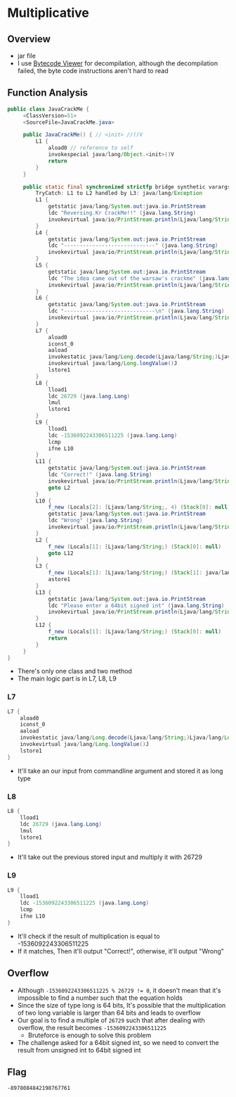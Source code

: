 # Multiplicative
## Overview
* jar file
* I use [Bytecode Viewer](https://github.com/Konloch/bytecode-viewer) for decompilation, although the decompilation failed, the byte code instructions aren't hard to read
## Function Analysis
```java
public class JavaCrackMe {
     <ClassVersion=51>
     <SourceFile=JavaCrackMe.java>

     public JavaCrackMe() { // <init> //()V
         L1 {
             aload0 // reference to self
             invokespecial java/lang/Object.<init>()V
             return
         }
     }

     public static final synchronized strictfp bridge synthetic varargs main(java.lang.String[] arg0) { //([Ljava/lang/String;)V
         TryCatch: L1 to L2 handled by L3: java/lang/Exception
         L1 {
             getstatic java/lang/System.out:java.io.PrintStream
             ldc "Reversing.Kr CrackMe!!" (java.lang.String)
             invokevirtual java/io/PrintStream.println(Ljava/lang/String;)V
         }
         L4 {
             getstatic java/lang/System.out:java.io.PrintStream
             ldc "-----------------------------" (java.lang.String)
             invokevirtual java/io/PrintStream.println(Ljava/lang/String;)V
         }
         L5 {
             getstatic java/lang/System.out:java.io.PrintStream
             ldc "The idea came out of the warsaw's crackme" (java.lang.String)
             invokevirtual java/io/PrintStream.println(Ljava/lang/String;)V
         }
         L6 {
             getstatic java/lang/System.out:java.io.PrintStream
             ldc "-----------------------------\n" (java.lang.String)
             invokevirtual java/io/PrintStream.println(Ljava/lang/String;)V
         }
         L7 {
             aload0
             iconst_0
             aaload
             invokestatic java/lang/Long.decode(Ljava/lang/String;)Ljava/lang/Long;
             invokevirtual java/lang/Long.longValue()J
             lstore1
         }
         L8 {
             lload1
             ldc 26729 (java.lang.Long)
             lmul
             lstore1
         }
         L9 {
             lload1
             ldc -1536092243306511225 (java.lang.Long)
             lcmp
             ifne L10
         }
         L11 {
             getstatic java/lang/System.out:java.io.PrintStream
             ldc "Correct!" (java.lang.String)
             invokevirtual java/io/PrintStream.println(Ljava/lang/String;)V
             goto L2
         }
         L10 {
             f_new (Locals[2]: [Ljava/lang/String;, 4) (Stack[0]: null)
             getstatic java/lang/System.out:java.io.PrintStream
             ldc "Wrong" (java.lang.String)
             invokevirtual java/io/PrintStream.println(Ljava/lang/String;)V
         }
         L2 {
             f_new (Locals[1]: [Ljava/lang/String;) (Stack[0]: null)
             goto L12
         }
         L3 {
             f_new (Locals[1]: [Ljava/lang/String;) (Stack[1]: java/lang/Exception)
             astore1
         }
         L13 {
             getstatic java/lang/System.out:java.io.PrintStream
             ldc "Please enter a 64bit signed int" (java.lang.String)
             invokevirtual java/io/PrintStream.println(Ljava/lang/String;)V
         }
         L12 {
             f_new (Locals[1]: [Ljava/lang/String;) (Stack[0]: null)
             return
         }
     }
}
```
* There's only one class and two method
* The main logic part is in L7, L8, L9
### L7
```java
L7 {
    aload0
    iconst_0
    aaload
    invokestatic java/lang/Long.decode(Ljava/lang/String;)Ljava/lang/Long;
    invokevirtual java/lang/Long.longValue()J
    lstore1
}
```
* It'll take an our input from commandline argument and stored it as long type
### L8
```java
L8 {
    lload1
    ldc 26729 (java.lang.Long)
    lmul
    lstore1
}
```
* It'll take out the previous stored input and multiply it with 26729
### L9
```java
L9 {
    lload1
    ldc -1536092243306511225 (java.lang.Long)
    lcmp
    ifne L10
}
```
* It'll check if the result of multiplication is equal to -1536092243306511225
* If it matches, Then it'll output "Correct!", otherwise, it'll output "Wrong"

## Overflow
* Although ```-1536092243306511225 % 26729 != 0```, it doesn't mean that it's impossible to find a number such that the equation holds
* Since the size of type long is 64 bits, It's possible that the multiplication of two long variable is larger than 64 bits and leads to overflow
* Our goal is to find a multiple of ```26729``` such that after dealing with overflow, the result becomes ```-1536092243306511225```
  * Bruteforce is enough to solve this problem
* The challenge asked for a 64bit signed int, so we need to convert the result from unsigned int to 64bit signed int
## Flag
```-8978084842198767761```